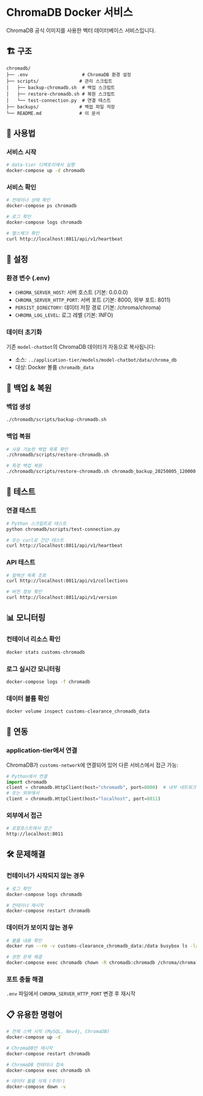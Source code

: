# ChromaDB Docker 서비스

ChromaDB 공식 이미지를 사용한 벡터 데이터베이스 서비스입니다.

## 🏗️ 구조

```
chromadb/
├── .env                    # ChromaDB 환경 설정
├── scripts/               # 관리 스크립트
│   ├── backup-chromadb.sh  # 백업 스크립트
│   ├── restore-chromadb.sh # 복원 스크립트
│   └── test-connection.py  # 연결 테스트
├── backups/               # 백업 파일 저장
└── README.md              # 이 문서
```

## 🚀 사용법

### 서비스 시작
```bash
# data-tier 디렉토리에서 실행
docker-compose up -d chromadb
```

### 서비스 확인
```bash
# 컨테이너 상태 확인
docker-compose ps chromadb

# 로그 확인
docker-compose logs chromadb

# 헬스체크 확인
curl http://localhost:8011/api/v1/heartbeat
```

## 🔧 설정

### 환경 변수 (.env)
- `CHROMA_SERVER_HOST`: 서버 호스트 (기본: 0.0.0.0)
- `CHROMA_SERVER_HTTP_PORT`: 서버 포트 (기본: 8000, 외부 포트: 8011)
- `PERSIST_DIRECTORY`: 데이터 저장 경로 (기본: /chroma/chroma)
- `CHROMA_LOG_LEVEL`: 로그 레벨 (기본: INFO)

### 데이터 초기화
기존 `model-chatbot`의 ChromaDB 데이터가 자동으로 복사됩니다:
- 소스: `../application-tier/models/model-chatbot/data/chroma_db`
- 대상: Docker 볼륨 `chromadb_data`

## 💾 백업 & 복원

### 백업 생성
```bash
./chromadb/scripts/backup-chromadb.sh
```

### 백업 복원
```bash
# 사용 가능한 백업 목록 확인
./chromadb/scripts/restore-chromadb.sh

# 특정 백업 복원
./chromadb/scripts/restore-chromadb.sh chromadb_backup_20250805_120000.tar.gz
```

## 🧪 테스트

### 연결 테스트
```bash
# Python 스크립트로 테스트
python chromadb/scripts/test-connection.py

# 또는 curl로 간단 테스트
curl http://localhost:8011/api/v1/heartbeat
```

### API 테스트
```bash
# 컬렉션 목록 조회
curl http://localhost:8011/api/v1/collections

# 버전 정보 확인
curl http://localhost:8011/api/v1/version
```

## 📊 모니터링

### 컨테이너 리소스 확인
```bash
docker stats customs-chromadb
```

### 로그 실시간 모니터링
```bash
docker-compose logs -f chromadb
```

### 데이터 볼륨 확인
```bash
docker volume inspect customs-clearance_chromadb_data
```

## 🔗 연동

### application-tier에서 연결
ChromaDB가 `customs-network`에 연결되어 있어 다른 서비스에서 접근 가능:

```python
# Python에서 연결
import chromadb
client = chromadb.HttpClient(host="chromadb", port=8000)  # 내부 네트워크
# 또는 외부에서
client = chromadb.HttpClient(host="localhost", port=8011)
```

### 외부에서 접근
```bash
# 로컬호스트에서 접근
http://localhost:8011
```

## 🛠️ 문제해결

### 컨테이너가 시작되지 않는 경우
```bash
# 로그 확인
docker-compose logs chromadb

# 컨테이너 재시작
docker-compose restart chromadb
```

### 데이터가 보이지 않는 경우
```bash
# 볼륨 내용 확인
docker run --rm -v customs-clearance_chromadb_data:/data busybox ls -la /data

# 권한 문제 해결
docker-compose exec chromadb chown -R chromadb:chromadb /chroma/chroma
```

### 포트 충돌 해결
`.env` 파일에서 `CHROMA_SERVER_HTTP_PORT` 변경 후 재시작

## 📋 유용한 명령어

```bash
# 전체 스택 시작 (MySQL, Neo4j, ChromaDB)
docker-compose up -d

# ChromaDB만 재시작
docker-compose restart chromadb

# ChromaDB 컨테이너 접속
docker-compose exec chromadb sh

# 데이터 볼륨 삭제 (주의!)
docker-compose down -v
```